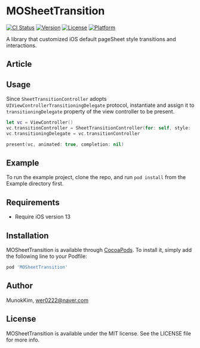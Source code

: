 # MOSheetTransition

[![CI Status](https://img.shields.io/travis/MunokKim/MOSheetTransition.svg?style=flat)](https://travis-ci.org/MunokKim/MOSheetTransition)
[![Version](https://img.shields.io/cocoapods/v/MOSheetTransition.svg?style=flat)](https://cocoapods.org/pods/MOSheetTransition)
[![License](https://img.shields.io/cocoapods/l/MOSheetTransition.svg?style=flat)](https://cocoapods.org/pods/MOSheetTransition)
[![Platform](https://img.shields.io/cocoapods/p/MOSheetTransition.svg?style=flat)](https://cocoapods.org/pods/MOSheetTransition)

A library that customized iOS default pageSheet style transitions and interactions.

## Article



## Usage
Since `SheetTransitionController` adopts `UIViewControllerTransitioningDelegate` protocol, instantiate and assign it to `transitioningDelegate` property of the view controller to be present.
```swift
let vc = ViewController()
vc.transitionController = SheetTransitionController(for: self, style: .original)
vc.transitioningDelegate = vc.transitionController

present(vc, animated: true, completion: nil)
```

## Example

To run the example project, clone the repo, and run `pod install` from the Example directory first.

## Requirements
- Require iOS version 13

## Installation

MOSheetTransition is available through [CocoaPods](https://cocoapods.org). To install
it, simply add the following line to your Podfile:

```ruby
pod 'MOSheetTransition'
```

## Author

MunokKim, wer0222@naver.com

## License

MOSheetTransition is available under the MIT license. See the LICENSE file for more info.
